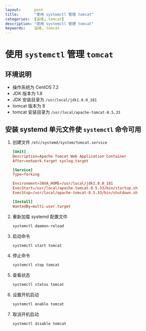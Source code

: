 ```yaml
---
layout:      post
title:       "使用 systemctl 管理 tomcat"
categories:  [运维, tomcat]
description: "使用 systemctl 管理 tomcat"
keywords:    运维, tomcat
---
```


# 使用 `systemctl` 管理 `tomcat`

## 环境说明

* 操作系统为 CentOS 7.2
* JDK 版本为 1.8
* JDK 安装目录为 `/usr/local/jdk1.8.0_181`
* tomcat 版本为 8
* tomcat 安装目录为 `/usr/local/apache-tomcat-8.5.33`

## 安装 systemd 单元文件使 `systemctl` 命令可用

1. 创建文件 `/etc/systemd/system/tomcat.service`

    ```conf
    [Unit]
    Description=Apache Tomcat Web Application Container
    After=network.target syslog.target

    [Service]
    Type=forking

    Environment=JAVA_HOME=/usr/local/jdk1.8.0_181
    ExecStart=/usr/local/apache-tomcat-8.5.33/bin/startup.sh
    ExecStop=/usr/local/apache-tomcat-8.5.33/bin/shutdown.sh

    [Install]
    WantedBy=multi-user.target
    ```
    
2. 重新加载 systemd 配置文件

    ```sh
    systemctl daemon-reload
    ```
    
3. 启动命令

    ```sh
    systemctl start tomcat
    ```
    
4. 停止命令

    ```sh
    systemctl stop tomcat
    ```
    
5. 查看状态

    ```sh
    systemctl status tomcat
    ```

6. 设置开机启动

    ```sh
    systemctl enable tomcat
    ```
    
7. 取消开机启动

    ```sh
    systemctl disable tomcat
    ```

